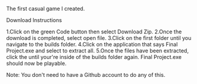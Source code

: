 The first casual game I created. 

Download Instructions

1.Click on the green Code button then select Download Zip.
2.Once the download is completed, select open file.                                                                                                                        3.Click on the first folder until you navigate to the builds folder.
4.Click on the application that says Final Project.exe and select to extract all.
5.Once the files have been extracted, click the until your're inside of the builds folder again. Final Project.exe should now be playable.

Note: You don't need to have a Github account to do any of this.

